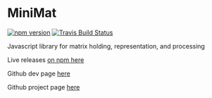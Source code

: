 # MiniMat
[![npm version](https://badge.fury.io/js/minimat.js.svg)](https://www.npmjs.com/package/minimat.js)  [![Travis Build Status](https://travis-ci.org/birm/MiniMat.js.svg?branch=master)](https://travis-ci.org/birm/MiniMat.js)

Javascript library for matrix holding, representation, and processing

Live releases [on npm here](https://www.npmjs.com/package/minimat.js)

Github dev page [here](https://github.com/birm/MiniMat.js)

Github project page [here](http://www.rbirm.us/MiniMat.js/)
